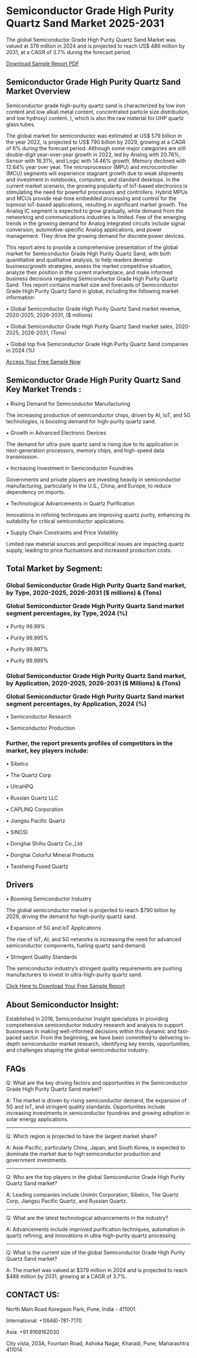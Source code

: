 <h1>Semiconductor Grade High Purity Quartz Sand Market 2025-2031</h1>

The global Semiconductor Grade High Purity Quartz Sand Market was valued at 379 million in 2024 and is projected to reach US$ 486 million by 2031, at a CAGR of 3.7% during the forecast period.

[Download Sample Report PDF
](https://semiconductorinsight.com/download-sample-report/?product_id=88282)

<h2>Semiconductor Grade High Purity Quartz Sand Market Overview</h2>



Semiconductor grade high-purity quartz sand is characterized by low iron content and low alkali metal content, concentrated particle size distribution, and low hydroxyl content. ), which is also the raw material for UHP quartz glass tubes.

The global market for semiconductor was estimated at US$ 579 billion in the year 2022, is projected to US$ 790 billion by 2029, growing at a CAGR of 6% during the forecast period. Although some major categories are still double-digit year-over-year growth in 2022, led by Analog with 20.76%, Sensor with 16.31%, and Logic with 14.46% growth, Memory declined with 12.64% year over year. The microprocessor (MPU) and microcontroller (MCU) segments will experience stagnant growth due to weak shipments and investment in notebooks, computers, and standard desktops. In the current market scenario, the growing popularity of IoT-based electronics is stimulating the need for powerful processors and controllers. Hybrid MPUs and MCUs provide real-time embedded processing and control for the topmost IoT-based applications, resulting in significant market growth. The Analog IC segment is expected to grow gradually, while demand from the networking and communications industries is limited. Few of the emerging trends in the growing demand for Analog integrated circuits include signal conversion, automotive-specific Analog applications, and power management. They drive the growing demand for discrete power devices.



This report aims to provide a comprehensive presentation of the global market for Semiconductor Grade High Purity Quartz Sand, with both quantitative and qualitative analysis, to help readers develop business/growth strategies, assess the market competitive situation, analyze their position in the current marketplace, and make informed business decisions regarding Semiconductor Grade High Purity Quartz Sand. This report contains market size and forecasts of Semiconductor Grade High Purity Quartz Sand in global, including the following market information:

•	Global Semiconductor Grade High Purity Quartz Sand market revenue, 2020-2025, 2026-2031, ($ millions)

•	Global Semiconductor Grade High Purity Quartz Sand market sales, 2020-2025, 2026-2031, (Tons)

•	Global top five Semiconductor Grade High Purity Quartz Sand companies in 2024 (%)





[Access Your Free Sample Now
](https://semiconductorinsight.com/download-sample-report/?product_id=88282)


<h2>Semiconductor Grade High Purity Quartz Sand Key Market Trends  :</h2>

•	Rising Demand for Semiconductor Manufacturing

The increasing production of semiconductor chips, driven by AI, IoT, and 5G technologies, is boosting demand for high-purity quartz sand.

•	Growth in Advanced Electronic Devices

The demand for ultra-pure quartz sand is rising due to its application in next-generation processors, memory chips, and high-speed data transmission.

•	Increasing Investment in Semiconductor Foundries

Governments and private players are investing heavily in semiconductor manufacturing, particularly in the U.S., China, and Europe, to reduce dependency on imports.

•	Technological Advancements in Quartz Purification

Innovations in refining techniques are improving quartz purity, enhancing its suitability for critical semiconductor applications.

•	Supply Chain Constraints and Price Volatility

Limited raw material sources and geopolitical issues are impacting quartz supply, leading to price fluctuations and increased production costs.

<h2>Total Market by Segment:</h2>

<h3>Global Semiconductor Grade High Purity Quartz Sand market, by Type, 2020-2025, 2026-2031 ($ millions) & (Tons)

Global Semiconductor Grade High Purity Quartz Sand market segment percentages, by Type, 2024 (%)</h3>

•	Purity 99.99%

•	Purity 99.995%

•	Purity 99.997%

•	Purity 99.999%

<h3>Global Semiconductor Grade High Purity Quartz Sand market, by Application, 2020-2025, 2026-2031 ($ Millions) & (Tons)

Global Semiconductor Grade High Purity Quartz Sand market segment percentages, by Application, 2024 (%)</h3>

•	Semiconductor Research

•	Semiconductor Production

<h3>Further, the report presents profiles of competitors in the market, key players include:</h3>

•	Sibelco

•	The Quartz Corp

•	UltraHPQ

•	Russian Quartz LLC

•	CAPLINQ Corporation

•	Jiangsu Pacific Quartz

•	SINOSI

•	Donghai Shihu Quartz Co.,Ltd

•	Donghai Colorful Mineral Products

•	Taosheng Fused Quartz

<h2>Drivers</h2>

•	Booming Semiconductor Industry

The global semiconductor market is projected to reach $790 billion by 2029, driving the demand for high-purity quartz sand.

•	Expansion of 5G and IoT Applications

The rise of IoT, AI, and 5G networks is increasing the need for advanced semiconductor components, fueling quartz sand demand.

•	Stringent Quality Standards

The semiconductor industry’s stringent quality requirements are pushing manufacturers to invest in ultra-high-purity quartz sand.



[Click Here to Download Your Free Sample Report 
](https://semiconductorinsight.com/download-sample-report/?product_id=88282)


<h2>About Semiconductor Insight:</h2>

Established in 2016, Semiconductor Insight specializes in providing comprehensive semiconductor industry research and analysis to support businesses in making well-informed decisions within this dynamic and fast-paced sector. From the beginning, we have been committed to delivering in-depth semiconductor market research, identifying key trends, opportunities, and challenges shaping the global semiconductor industry.



<h2>FAQs</h2>

Q: What are the key driving factors and opportunities in the Semiconductor Grade High Purity Quartz Sand market?

A: The market is driven by rising semiconductor demand, the expansion of 5G and IoT, and stringent quality standards. Opportunities include increasing investments in semiconductor foundries and growing adoption in solar energy applications.

________________________________________

Q: Which region is projected to have the largest market share?

A: Asia-Pacific, particularly China, Japan, and South Korea, is expected to dominate the market due to high semiconductor production and government investments.

________________________________________

Q: Who are the top players in the global Semiconductor Grade High Purity Quartz Sand market?

A: Leading companies include Unimin Corporation, Sibelco, The Quartz Corp, Jiangsu Pacific Quartz, and Russian Quartz.

________________________________________

Q: What are the latest technological advancements in the industry?

A: Advancements include improved purification techniques, automation in quartz refining, and innovations in ultra-high-purity quartz processing.

________________________________________

Q: What is the current size of the global Semiconductor Grade High Purity Quartz Sand market?

A: The market was valued at $379 million in 2024 and is projected to reach $486 million by 2031, growing at a CAGR of 3.7%.



<h2>CONTACT US:</h2>

North Main Road Koregaon Park, Pune, India - 411001.

International: +1(646)-781-7170

Asia: +91 9169162030



City vista, 203A, Fountain Road, Ashoka Nagar, Kharadi, Pune, Maharashtra 411014




   
